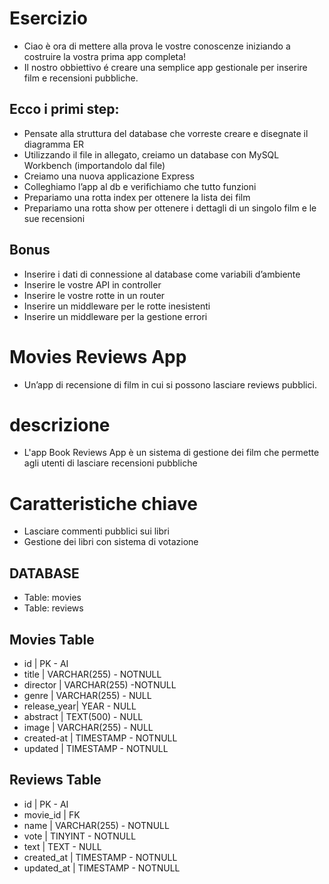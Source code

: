 # Esercizio
* Ciao è ora di mettere alla prova le vostre conoscenze iniziando a costruire la vostra prima app completa!
* Il nostro obbiettivo é creare una semplice app gestionale per inserire film e recensioni pubbliche.
## Ecco i primi step:
- Pensate alla struttura del database che vorreste creare e disegnate il diagramma ER
- Utilizzando il file in allegato, creiamo un database con MySQL Workbench (importandolo dal file)
- Creiamo una nuova applicazione Express
- Colleghiamo l’app al db e verifichiamo che tutto funzioni
- Prepariamo una rotta index per ottenere la lista dei film
- Prepariamo una rotta show per ottenere i dettagli di un singolo film e le sue recensioni
## Bonus
- Inserire i dati di connessione al database come variabili d’ambiente
- Inserire le vostre API in controller
- Inserire le vostre rotte in un router
- Inserire un middleware per le rotte inesistenti
- Inserire un middleware per la gestione errori

# Movies Reviews App
* Un’app di recensione di film in cui si possono lasciare reviews pubblici.

# descrizione
* L'app Book Reviews App è un sistema di gestione dei film che permette agli utenti di lasciare recensioni pubbliche

# Caratteristiche chiave
* Lasciare commenti pubblici sui libri
* Gestione dei libri con sistema di votazione

## DATABASE
* Table: movies
* Table: reviews

## Movies Table
* id | PK - AI
* title | VARCHAR(255) - NOTNULL
* director | VARCHAR(255) -NOTNULL
* genre | VARCHAR(255) - NULL
* release_year| YEAR - NULL
* abstract | TEXT(500) - NULL
* image | VARCHAR(255) - NULL
* created-at | TIMESTAMP - NOTNULL
* updated | TIMESTAMP - NOTNULL

## Reviews Table 
* id | PK - AI
* movie_id | FK 
* name | VARCHAR(255) - NOTNULL
* vote | TINYINT - NOTNULL
* text | TEXT - NULL
* created_at | TIMESTAMP - NOTNULL
* updated_at | TIMESTAMP - NOTNULL
